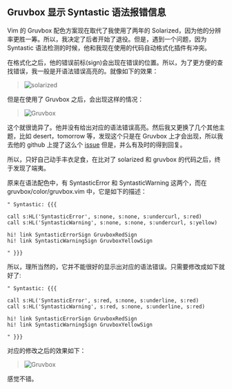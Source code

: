 Gruvbox 显示 Syntastic 语法报错信息
---

Vim 的 Gruvbox 配色方案现在取代了我使用了两年的 Solarized，因为他的分辨率更胜一筹。所以，我决定了后者开始了退役。但是，遇到一个问题，因为 Syntastic 语法检测的时候，他和我现在使用的代码自动格式化插件有冲突。

在格式化之后，他的错误前标(sign)会出现在错误的位置。所以，为了更方便的查找错误，我一般是开语法错误高亮的。就像如下的效果：

> ![solarized](https://user-images.githubusercontent.com/3142935/35227571-6bc1242e-ffc9-11e7-89cb-059c02c94072.png)

但是在使用了 Gruvbox 之后，会出现这样的情况：

> ![Gruvbox](https://user-images.githubusercontent.com/3142935/35227579-6f5190ce-ffc9-11e7-864e-586d3b7544f4.png)

这个就很诡异了。他并没有给出对应的语法错误高亮。然后我又更换了几个其他主题，比如 desert，tomorrow 等，发现这个只是在 Gruvbox 上才会出现，所以我去他的 github 上提了这么个 [issue](https://github.com/morhetz/gruvbox/issues/222) 但是，并么有及时的得到回复。

所以，只好自己动手丰衣足食，在比对了 solarized 和 gruvbox 的代码之后，终于发现了端夷。

原来在语法配色中，有 SyntasticError 和 SyntasticWarning 这两个，而在 gruvbox/color/gruvbox.vim 中，它是如下的描述：

```
" Syntastic: {{{

call s:HL('SyntasticError', s:none, s:none, s:undercurl, s:red)
call s:HL('SyntasticWarning', s:none, s:none, s:undercurl, s:yellow)

hi! link SyntasticErrorSign GruvboxRedSign
hi! link SyntasticWarningSign GruvboxYellowSign

" }}}
```

所以，理所当然的，它并不能很好的显示出对应的语法错误。只需要修改成如下就好了:

```
" Syntastic: {{{

call s:HL('SyntasticError', s:red, s:none, s:underline, s:red)
call s:HL('SyntasticWarning', s:red, s:none, s:underline, s:red)

hi! link SyntasticErrorSign GruvboxRedSign
hi! link SyntasticWarningSign GruvboxYellowSign

" }}}
```

对应的修改之后的效果如下：

> ![Gruvbox](https://user-images.githubusercontent.com/3142935/35253876-9ce49d2a-0022-11e8-9673-bcaaaad776f1.png)

感觉不错。
